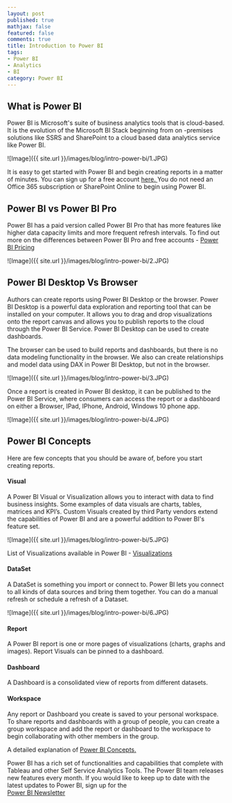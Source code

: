 ```yaml
---
layout: post
published: true
mathjax: false
featured: false
comments: true
title: Introduction to Power BI
tags:
- Power BI
- Analytics
- BI
category: Power BI
---
```

## What is Power BI

Power BI is Microsoft's suite of business analytics tools that is cloud-based. It is the evolution of the Microsoft BI Stack beginning from on -premises solutions like SSRS and SharePoint to a cloud based data analytics service like Power BI.

![Image]({{ site.url }}/images/blog/intro-power-bi/1.JPG)

It is easy to get started with Power BI and begin creating reports in a matter of minutes. You can sign up for a free account <a href="https://app.powerbi.com">here. </a>You do not need an Office 365 subscription or SharePoint Online to begin using Power BI.

## Power BI vs Power BI Pro
Power BI has a paid version called Power BI Pro that has more features like higher data capacity limits and more frequent refresh intervals. To find out more on the differences between Power BI Pro and free accounts - <a href="https://powerbi.microsoft.com/en-us/pricing/">Power BI Pricing</a>

![Image]({{ site.url }}/images/blog/intro-power-bi/2.JPG)

## Power BI Desktop Vs Browser
Authors can create reports using Power BI Desktop or the browser. Power BI Desktop is a powerful data exploration and reporting tool that can be installed on your computer. It allows you to drag and drop visualizations onto the report canvas and allows you to publish reports to the cloud through the Power BI Service. Power BI Desktop can be used to create dashboards.

The browser can be used to build reports and dashboards, but there is no data modeling functionality in the browser. We also can create relationships and model data using DAX in Power BI Desktop, but not in the browser. 

![Image]({{ site.url }}/images/blog/intro-power-bi/3.JPG)

Once a report is created in Power BI desktop, it can be published to the Power BI Service, where consumers can access the report or a dashboard on either a Browser, IPad, IPhone, Android, Windows 10 phone app.

![Image]({{ site.url }}/images/blog/intro-power-bi/4.JPG)

## Power BI Concepts

Here are few concepts that you should be aware of, before you start creating reports.

#### Visual 
A Power BI Visual or Visualization allows you to interact with data to find business insights. Some examples of data visuals are charts, tables, matrices and KPI’s. Custom Visuals created by third Party vendors extend the capabilities of Power BI and are a powerful addition to Power BI's feature set.

![Image]({{ site.url }}/images/blog/intro-power-bi/5.JPG)

List of Visualizations available in Power BI - <a href="https://powerbi.microsoft.com/en-us/documentation/powerbi-service-visualization-types-for-reports-and-q-and-a/">Visualizations</a>

#### DataSet 
A DataSet is something you import or connect to. Power BI lets you connect to all kinds of data sources and bring them together. You can do a manual refresh or schedule a refresh of a Dataset.

![Image]({{ site.url }}/images/blog/intro-power-bi/6.JPG)

#### Report 
A Power BI report is one or more pages of visualizations (charts, graphs and images). Report Visuals can be pinned to a dashboard. 

#### Dashboard 
A Dashboard is a consolidated view of reports from different datasets.

#### Workspace  
Any report or Dashboard you create is saved to your personal workspace. To share reports and dashboards with a group of people, you can create a group workspace and add the report or dashboard to the workspace to begin collaborating with other members in the group.

A detailed explanation of 
<a href="https://powerbi.microsoft.com/en-us/documentation/powerbi-service-basic-concepts/">Power BI Concepts. </a>

Power BI has a rich set of functionalities and capabilities that complete with Tableau and other Self Service Analytics Tools. The Power BI team releases new features every month. If you would like to keep up to date with the latest updates to Power BI, sign up for the  
<a href="https://powerbi.microsoft.com/en-us/newsletter/">Power BI Newsletter</a>
